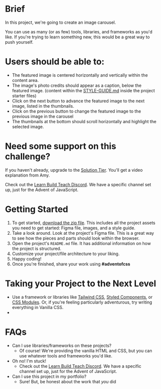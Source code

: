 # Brief

In this project, we're going to create an image carousel.

You can use as many (or as few) tools, libraries, and frameworks as you'd like. If you're trying to learn something new, this would be a great way to push yourself.

# Users should be able to:

- The featured image is centered horizontally and vertically within the content area.
- The image's photo credits should appear as a caption, below the featured image. (content within the [STYLE-GUIDE.md](http://STYLE-GUIDE.md) inside the project starter files)
- Click on the next button to advance the featured image to the next image, listed in the thumbnails.
- Click on the previous button to change the featured image to the previous image in the carousel
- The thumbnails at the bottom should scroll horizontally and highlight the selected image.

# Need some support on this challenge?

If you haven't already, upgrade to the [Solution Tier](http://adventofcss.com). You'll get a video explanation from Amy.

Check out the [Learn Build Teach Discord](http://learnbuildteach.com). We have a specific channel set up, just for the Advent of JavaScript.

# Getting Started

1. To get started, [download the zip file](https://store.selfteach.me/products/home). This includes all the project assets you need to get started: Figma file, images, and a style guide.
2. Take a look around. Look at the project's Figma file. This is a great way to see how the pieces and parts should look within the browser.
3. Open the project's `README.md` file. It has additional information on how the project is structured.
4. Customize your project/file architecture to your liking.
5. Happy coding!
6. Once you're finished, share your work using **#adventofcss**

# Taking your Project to the Next Level

- Use a framework or libraries like [Tailwind CSS](https://tailwindcss.com/), [Styled Components](https://styled-components.com/), or [CSS Modules](https://github.com/css-modules/css-modules). Or, if you're feeling particularly adventurous, try writing everything in Vanilla CSS.
-

# FAQs

- Can I use libraries/frameworks on these projects?
  - Of course! We're providing the vanilla HTML and CSS, but you can use whatever tools and frameworks you'd like.
- Oh no! I'm stuck!
  - Check out the [Learn Build Teach Discord](http://learnbuildteach.com). We have a specific channel set up, just for the Advent of JavaScript.
- Can I use this project in my portfolio?
  - Sure! But, be honest about the work that *you* did
